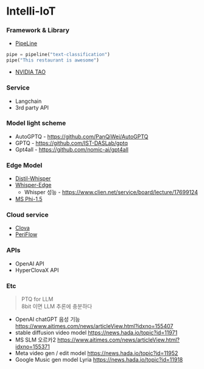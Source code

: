 # Intelli-IoT

### Framework & Library
* <a href=https://huggingface.co/docs/transformers/main_classes/pipelines#transformers.AutomaticSpeechRecognitionPipeline>PipeLine</a>
```python
pipe = pipeline("text-classification")
pipe("This restaurant is awesome")
```
* <a href=https://developer.nvidia.com/ko-kr/blog/access-the-latest-in-vision-ai-model-development-workflows-with-nvidia-tao-toolkit-5-0-2>NVIDIA TAO</a>

### Service
* Langchain
* 3rd party API
   
### Model light scheme
* AutoGPTQ - https://github.com/PanQiWei/AutoGPTQ
* GPTQ - https://github.com/IST-DASLab/gptq
* Gpt4all - https://github.com/nomic-ai/gpt4all

### Edge Model
* <a href=https://github.com/huggingface/distil-whisper>Distil-Whisper</a>
* <a href=https://github.com/maxbbraun/whisper-edge>Whisper-Edge</a>
  * Whisper 성능 - https://www.clien.net/service/board/lecture/17699124
* <a href=https://huggingface.co/microsoft/phi-1_5>MS Phi-1.5</a>

### Cloud service
* <a href=https://www.ncloud.com/product/aiService/clovaStudio>Clova</a>
* <a href=https://periflow.ai/periflowcloud/#pricing>PeriFlow</a>

### APIs
* OpenAI API
* HyperClovaX API


### Etc
> PTQ for LLM   
> 8bit 이면 LLM 추론에 충분하다

* OpenAI chatGPT 음성 기능 https://www.aitimes.com/news/articleView.html?idxno=155407
* stable diffusion video model https://news.hada.io/topic?id=11971
* MS SLM 오르카2 https://www.aitimes.com/news/articleView.html?idxno=155371
* Meta video gen / edit model https://news.hada.io/topic?id=11952
* Google Music gen model Lyria https://news.hada.io/topic?id=11918
